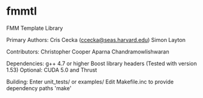 fmmtl
=====

FMM Template Library

Primary Authors:
 Cris Cecka (ccecka@seas.harvard.edu)
 Simon Layton

Contributors:
 Christopher Cooper
 Aparna Chandramowlishwaran


Dependencies:
 g++ 4.7 or higher
 Boost library headers (Tested with version 1.53)
Optional:
 CUDA 5.0 and Thrust


Building:
 Enter unit_tests/ or examples/
 Edit Makefile.inc to provide dependency paths
 'make'
